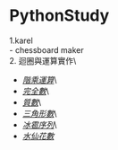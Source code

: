 # PythonStudy
1.karel\
     - chessboard maker\
2. 迴圈與運算實作\
   - *[階乘運算](Assignment2/extension1_factorial.py)*\
   - *[完全數](Assignment2/extension2_number_checker.py)*\
   - *[質數](Assignment2/prime_checker.py)*\
   - *[三角形數](Assignment2/extension3_triangular_checker.py)*\
   - *[冰雹序列](Assignment2/hailstone.py)*\
   - *[水仙花數](Assignment2/extension4_narcissistic_checker.py)*
